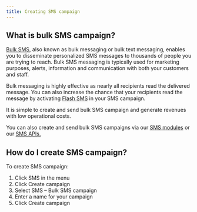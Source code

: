 ```yaml
---
title: Creating SMS campaign
---
```


## What is bulk SMS campaign?

[Bulk SMS](https://www.bulkgate.com/en/solutions/sms#bulk-sms), also known as bulk messaging or bulk text messaging, enables you to disseminate personalized SMS messages to thousands of people you are trying to reach. 
Bulk SMS messaging is typically used for marketing purposes, alerts, information and communication with both your customers and staff.  

Bulk messaging is highly effective as nearly all recipients read the delivered message. You can also increase the chance that your recipients read the message by activating [Flash SMS](flash-sms.md#what-is-flash-sms) in your SMS campaign.
 
It is simple to create and send bulk SMS campaign and generate revenues with low operational costs. 

You can also create and send bulk SMS campaigns via our [SMS modules](https://www.bulkgate.com/en/sms-module/) or our [SMS APIs.](https://www.bulkgate.com/en/developers/sms-api/)

## How do I create SMS campaign?
To create SMS campaign:
1.	Click SMS in the menu
2.	Click Create campaign
3.	Select SMS – Bulk SMS campaign
4.	Enter a name for your campaign
5.	Click Create campaign
